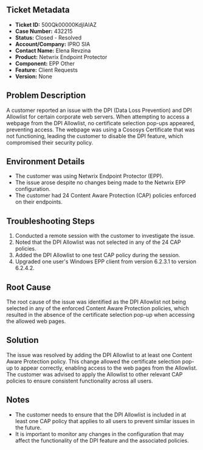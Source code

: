 ## Ticket Metadata
- **Ticket ID:** 500Qk00000KdjIAIAZ
- **Case Number:** 432215
- **Status:** Closed - Resolved
- **Account/Company:** IPRO SIA
- **Contact Name:** Elena Revzina
- **Product:** Netwrix Endpoint Protector
- **Component:** EPP Other
- **Feature:** Client Requests
- **Version:** None

## Problem Description
A customer reported an issue with the DPI (Data Loss Prevention) and DPI Allowlist for certain corporate web servers. When attempting to access a webpage from the DPI Allowlist, no certificate selection pop-ups appeared, preventing access. The webpage was using a Cososys Certificate that was not functioning, leading the customer to disable the DPI feature, which compromised their security policy.

## Environment Details
- The customer was using Netwrix Endpoint Protector (EPP).
- The issue arose despite no changes being made to the Netwrix EPP configuration.
- The customer had 24 Content Aware Protection (CAP) policies enforced on their endpoints.

## Troubleshooting Steps
1. Conducted a remote session with the customer to investigate the issue.
2. Noted that the DPI Allowlist was not selected in any of the 24 CAP policies.
3. Added the DPI Allowlist to one test CAP policy during the session.
4. Upgraded one user's Windows EPP client from version 6.2.3.1 to version 6.2.4.2.

## Root Cause
The root cause of the issue was identified as the DPI Allowlist not being selected in any of the enforced Content Aware Protection policies, which resulted in the absence of the certificate selection pop-up when accessing the allowed web pages.

## Solution
The issue was resolved by adding the DPI Allowlist to at least one Content Aware Protection policy. This change allowed the certificate selection pop-up to appear correctly, enabling access to the web pages from the Allowlist. The customer was advised to apply the Allowlist to other relevant CAP policies to ensure consistent functionality across all users.

## Notes
- The customer needs to ensure that the DPI Allowlist is included in at least one CAP policy that applies to all users to prevent similar issues in the future.
- It is important to monitor any changes in the configuration that may affect the functionality of the DPI feature and the associated policies.